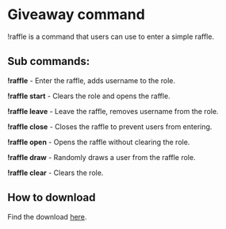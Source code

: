 # Giveaway command

!raffle is a command that users can use to enter a simple raffle.

## Sub commands:

**!raffle** - Enter the raffle, adds username to the role.

**!raffle start** - Clears the role and opens the raffle.

**!raffle leave**  - Leave the raffle, removes username from the role.

**!raffle close** - Closes the raffle to prevent users from entering.

**!raffle open** - Opens the raffle without clearing the role.

**!raffle draw** - Randomly draws a user from the raffle role.

**!raffle clear** - Clears the role.

## How to download
Find the download [here](https://github.com/CaveMobster/firebot-setup-raffle-command/releases).
